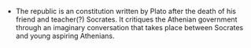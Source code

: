 - The republic is an constitution written by Plato after the death of his friend and teacher(?) Socrates. It critiques the Athenian government through an imaginary conversation that takes place between Socrates and young aspiring Athenians.
